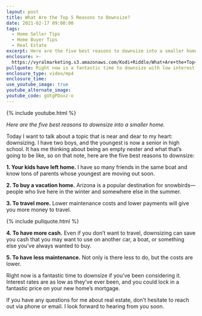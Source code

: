 ```yaml
---
layout: post
title: What Are the Top 5 Reasons to Downsize?
date: 2021-02-17 09:00:00
tags:
  - Home Seller Tips
  - Home Buyer Tips
  - Real Estate
excerpt: Here are the five best reasons to downsize into a smaller home.
enclosure: >-
  https://vyralmarketing.s3.amazonaws.com/Kodi+Riddle/What+Are+the+Top+5+Reasons+to+Downsize_.mp4
pullquote: Right now is a fantastic time to downsize with low interest rates.
enclosure_type: video/mp4
enclosure_time:
use_youtube_image: true
youtube_alternate_image:
youtube_code: gUtgPDoxz-o
---
```


{% include youtube.html %}

*Here are the five best reasons to downsize into a smaller home.*

Today I want to talk about a topic that is near and dear to my heart: downsizing. I have two boys, and the youngest is now a senior in high school. It has me thinking about being an empty nester and what that’s going to be like, so on that note, here are the five best reasons to downsize:

**1\. Your kids have left home.** I have so many friends in the same boat and know tons of parents whose youngest are moving out soon.

**2\. To buy a vacation home.** Arizona is a popular destination for snowbirds—people who live here in the winter and somewhere else in the summer.

**3\. To travel more.** Lower maintenance costs and lower payments will give you more money to travel.

{% include pullquote.html %}

**4\. To have more cash.** Even if you don’t want to travel, downsizing can save you cash that you may want to use on another car, a boat, or something else you’ve always wanted to buy.

**5\. To have less maintenance.** Not only is there less to do, but the costs are lower.

Right now is a fantastic time to downsize if you've been considering it. Interest rates are as low as they’ve ever been, and you could lock in a fantastic price on your new home’s mortgage.

If you have any questions for me about real estate, don’t hesitate to reach out via phone or email. I look forward to hearing from you soon.
